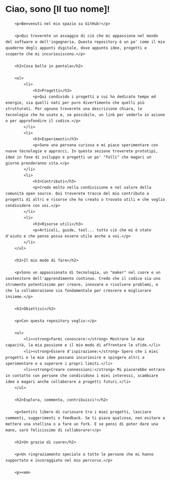 <!DOCTYPE html>
<html lang="it">
<head>
    <meta charset="UTF-8">
    <meta name="viewport" content="width=device-width, initial-scale=1.0">
    <title>[Il tuo nome] - GitHub</title>
    <style>
        body {
            font-family: sans-serif;
            margin: 20px;
            line-height: 1.6;
        }
        h1, h2, h3 {
            font-weight: 600;
        }
        h1 {
            font-size: 2em;
            margin-bottom: 10px;
        }
        h2 {
            font-size: 1.5em;
            margin-top: 20px;
        }
        h3 {
            font-size: 1.2em;
            margin-top: 15px;
        }
        ul {
            list-style-type: disc;
            margin-left: 20px;
        }
        a {
            color: #007bff;
            text-decoration: none;
        }
        a:hover {
            text-decoration: underline;
        }
        .container {
            max-width: 800px;
            margin: 0 auto;
        }
    </style>
</head>
<body>
    <div class="container">
        <h1>Ciao, sono [Il tuo nome]!</h1>

        <p>Benvenuti nel mio spazio su GitHub!</p>

        <p>Qui troverete un assaggio di ciò che mi appassiona nel mondo del software e dell'ingegneria. Questa repository è un po' come il mio quaderno degli appunti digitale, dove appunto idee, progetti e scoperte che mi incuriosiscono.</p>

        <h2>Cosa bolle in pentola</h2>

        <ul>
            <li>
                <h3>Progetti</h3>
                <p>Qui condivido i progetti a cui ho dedicato tempo ed energie, sia quelli nati per puro divertimento che quelli più strutturati. Per ognuno troverete una descrizione chiara, le tecnologie che ho usato e, se possibile, un link per vederlo in azione o per approfondire il codice.</p>
            </li>
            <li>
                <h3>Esperimenti</h3>
                <p>Sono una persona curiosa e mi piace sperimentare con nuove tecnologie e approcci. In questa sezione troverete prototipi, idee in fase di sviluppo e progetti un po' "folli" che magari un giorno prenderanno vita.</p>
            </li>
            <li>
                <h3>Contributi</h3>
                <p>Credo molto nella condivisione e nel valore della comunità open source. Qui troverete tracce del mio contributo a progetti di altri e risorse che ho creato o trovato utili e che voglio condividere con voi.</p>
            </li>
            <li>
                <h3>Risorse utili</h3>
                <p>Articoli, guide, tool... tutto ciò che mi è stato d'aiuto e che penso possa essere utile anche a voi.</p>
            </li>
        </ul>

        <h2>Il mio modo di fare</h2>

        <p>Sono un appassionato di tecnologia, un "maker" nel cuore e un sostenitore dell'apprendimento continuo. Credo che il codice sia uno strumento potentissimo per creare, innovare e risolvere problemi, e che la collaborazione sia fondamentale per crescere e migliorare insieme.</p>

        <h2>Obiettivi</h2>

        <p>Con questa repository voglio:</p>

        <ul>
            <li><strong>Farmi conoscere:</strong> Mostrare le mie capacità, la mia passione e il mio modo di affrontare le sfide.</li>
            <li><strong>Essere d'ispirazione:</strong> Spero che i miei progetti e le mie idee possano incuriosire e spingere altri a sperimentare e a superare i propri limiti.</li>
            <li><strong>Creare connessioni:</strong> Mi piacerebbe entrare in contatto con persone che condividono i miei interessi, scambiare idee e magari anche collaborare a progetti futuri.</li>
        </ul>

        <h2>Esplora, commenta, contribuisci!</h2>

        <p>Sentiti libero di curiosare tra i miei progetti, lasciare commenti, suggerimenti o feedback. Se ti piace qualcosa, non esitare a mettere una stellina o a fare un fork. E se pensi di poter dare una mano, sarò felicissimo di collaborare!</p>

        <h2>Un grazie di cuore</h2>

        <p>Un ringraziamento speciale a tutte le persone che mi hanno supportato e incoraggiato nel mio percorso.</p>

        <p><em>
